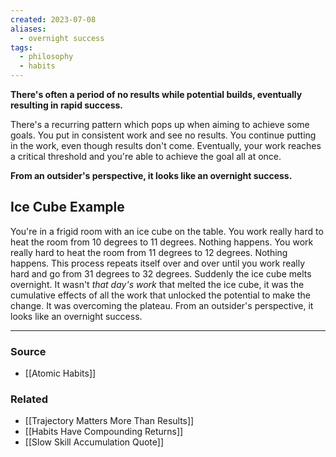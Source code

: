 ```yaml
---
created: 2023-07-08
aliases:
  - overnight success
tags:
  - philosophy
  - habits
---
```

**There's often a period of no results while potential builds, eventually resulting in rapid success.**

There's a recurring pattern which pops up when aiming to achieve some goals. You put in consistent work and see no results. You continue putting in the work, even though results don't come. Eventually, your work reaches a critical threshold and you're able to achieve the goal all at once.

**From an outsider's perspective, it looks like an overnight success.**

## Ice Cube Example

You're in a frigid room with an ice cube on the table. You work really hard to heat the room from 10 degrees to 11 degrees. Nothing happens. You work really hard to heat the room from 11 degrees to 12 degrees. Nothing happens. This process repeats itself over and over until you work really hard and go from 31 degrees to 32 degrees. Suddenly the ice cube melts overnight. It wasn't *that day's work* that melted the ice cube, it was the cumulative effects of all the work that unlocked the potential to make the change. It was overcoming the plateau. From an outsider's perspective, it looks like an overnight success.

---
### Source
- [[Atomic Habits]]

### Related
- [[Trajectory Matters More Than Results]]
- [[Habits Have Compounding Returns]]
- [[Slow Skill Accumulation Quote]]